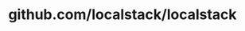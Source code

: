 ---
layout: post
title: github.com/localstack/localstack
categories: link
tags: [انگلیسی, گیت‌هاب, برنامه‌نویسی]
---